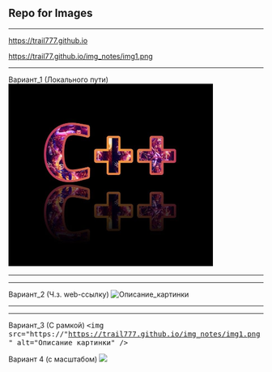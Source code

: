 
## Repo for Images


------

https://trail777.github.io

https://trail77.github.io/img_notes/img1.png

------

Вариант_1 (Локального пути)
![Описание_картинки](img_notes/img1.png "Подпись под картинкой 1")


-----------------
-----------------

Вариант_2 (Ч.з. web-ссылку)
![Описание_картинки](https://trail777.github.io/img_notes/img2.png "Подпись под картинкой 2")

----------
----------

Вариант_3 (С рамкой)
<kbd>
  <img src="https://"https://trail777.github.io/img_notes/img1.png" alt="Описание картинки" />
</kbd>

Вариант 4 (с масштабом)
<img src="https://trail777.github.io/img_notes/img2.png" width="200" />
